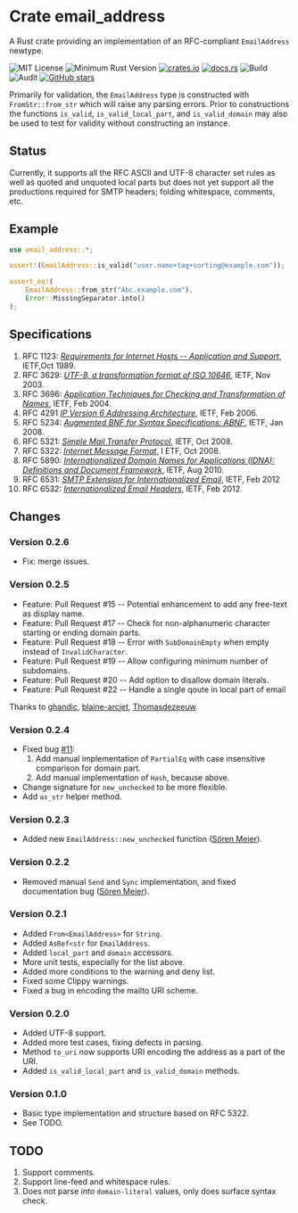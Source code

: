 # Crate email_address

A Rust crate providing an implementation of an RFC-compliant `EmailAddress` newtype. 

![MIT License](https://img.shields.io/badge/license-mit-118811.svg)
![Minimum Rust Version](https://img.shields.io/badge/Min%20Rust-1.40-green.svg)
[![crates.io](https://img.shields.io/crates/v/email_address.svg)](https://crates.io/crates/email_address)
[![docs.rs](https://docs.rs/email_address/badge.svg)](https://docs.rs/email_address)
![Build](https://github.com/johnstonskj/rust-email_address/workflows/Rust/badge.svg)
![Audit](https://github.com/johnstonskj/rust-email_address/workflows/Security%20audit/badge.svg)
[![GitHub stars](https://img.shields.io/github/stars/johnstonskj/rust-email_address.svg)](https://github.com/johnstonskj/rust-email_address/stargazers)

Primarily for validation, the `EmailAddress` type is constructed with
`FromStr::from_str` which will raise any parsing errors. Prior to constructions
the functions `is_valid`, `is_valid_local_part`, and `is_valid_domain` may also be
used to test for validity without constructing an instance.

## Status

Currently, it supports all the RFC ASCII and UTF-8 character set rules as well
as quoted and unquoted local parts but does not yet support all the productions
required for SMTP headers; folding whitespace, comments, etc.

## Example

```rust
use email_address::*;

assert!(EmailAddress::is_valid("user.name+tag+sorting@example.com"));

assert_eq!(
    EmailAddress::from_str("Abc.example.com"),
    Error::MissingSeparator.into()
);
```

## Specifications

1. RFC 1123: [_Requirements for Internet Hosts -- Application and Support_](https://tools.ietf.org/html/rfc1123),
   IETF,Oct 1989.
1. RFC 3629: [_UTF-8, a transformation format of ISO 10646_](https://tools.ietf.org/html/rfc3629),
   IETF, Nov 2003.
1. RFC 3696: [_Application Techniques for Checking and Transformation of
   Names_](https://tools.ietf.org/html/rfc3696), IETF, Feb 2004.
1. RFC 4291 [_IP Version 6 Addressing Architecture_](https://tools.ietf.org/html/rfc4291),
   IETF, Feb 2006.
1. RFC 5234: [_Augmented BNF for Syntax Specifications: ABNF_](https://tools.ietf.org/html/rfc5234),
   IETF, Jan 2008.
1. RFC 5321: [_Simple Mail Transfer Protocol_](https://tools.ietf.org/html/rfc5321),
   IETF, Oct 2008.
1. RFC 5322: [_Internet Message Format_](https://tools.ietf.org/html/rfc5322), I
   ETF, Oct 2008.
1. RFC 5890: [_Internationalized Domain Names for Applications (IDNA): Definitions
   and Document Framework_](https://tools.ietf.org/html/rfc5890), IETF, Aug 2010.
1. RFC 6531: [_SMTP Extension for Internationalized Email_](https://tools.ietf.org/html/rfc6531),
   IETF, Feb 2012
1. RFC 6532: [_Internationalized Email Headers_](https://tools.ietf.org/html/rfc6532),
   IETF, Feb 2012.

## Changes

### Version 0.2.6

- Fix: merge issues.

### Version 0.2.5

* Feature: Pull Request #15 -- Potential enhancement to add any free-text as
  display name.
* Feature: Pull Request #17 -- Check for non-alphanumeric character starting or
  ending domain parts.
* Feature: Pull Request #18 -- Error with `SubDomainEmpty` when empty instead of
  `InvalidCharacter`.
* Feature: Pull Request #19 -- Allow configuring minimum number of subdomains.
* Feature: Pull Request #20 -- Add option to disallow domain literals.
* Feature: Pull Request #22 -- Handle a single qoute in local part of email

Thanks to [ghandic](https://github.com/ghandic), [blaine-arcjet](https://github.com/blaine-arcjet),
[Thomasdezeeuw](https://github.com/Thomasdezeeuw).

### Version 0.2.4

* Fixed bug [#11](https://github.com/johnstonskj/rust-email_address/issues/11):
  1. Add manual implementation of `PartialEq` with case insensitive comparison for
     domain part.
  2. Add manual implementation of `Hash`, because above.
* Change signature for `new_unchecked` to be more flexible.
* Add `as_str` helper method.

### Version 0.2.3

* Added new `EmailAddress::new_unchecked` function ([Sören Meier](https://github.com/soerenmeier)).

### Version 0.2.2

* Removed manual `Send` and `Sync` implementation, and fixed documentation bug
  ([Sören Meier](https://github.com/soerenmeier)).

### Version 0.2.1

* Added `From<EmailAddress>` for `String`.
* Added `AsRef<str` for `EmailAddress`.
* Added `local_part` and `domain` accessors.
* More unit tests, especially for the list above.
* Added more conditions to the warning and deny list.
* Fixed some Clippy warnings.
* Fixed a bug in encoding the mailto URI scheme.

### Version 0.2.0

* Added UTF-8 support.
* Added more test cases, fixing defects in parsing.
* Method `to_uri` now supports URI encoding the address as a part of the URI.
* Added `is_valid_local_part` and `is_valid_domain` methods.

### Version 0.1.0

* Basic type implementation and structure based on RFC 5322.
* See TODO.

## TODO

1. Support comments.
1. Support line-feed and whitespace rules.
1. Does not parse _into_ `domain-literal` values, only does surface syntax check.
